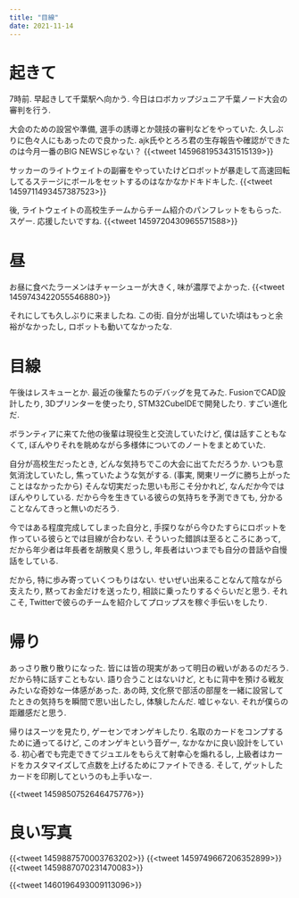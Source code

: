 ```yaml
---
title: "目線"
date: 2021-11-14
---
```


# 起きて
7時前. 早起きして千葉駅へ向かう. 今日はロボカップジュニア千葉ノード大会の審判を行う.

大会のための設営や準備, 選手の誘導とか競技の審判などをやっていた. 久しぶりに色々人にもあったので良かった. ajk氏やとろろ君の生存報告や確認ができたのは今月一番のBIG NEWSじゃない？
{{<tweet 1459681953431515139>}}


サッカーのライトウェイトの副審をやっていたけどロボットが暴走して高速回転してるステージにボールをセットするのはなかなかドキドキした.
{{<tweet 1459711493457387523>}}

後, ライトウェイトの高校生チームからチーム紹介のパンフレットをもらった. スゲー. 応援したいですね.
{{<tweet 1459720430965571588>}}

# 昼
お昼に食べたラーメンはチャーシューが大きく, 味が濃厚でよかった. 
{{<tweet 1459743422055546880>}}

それにしても久しぶりに来ましたね. この街. 自分が出場していた頃はもっと余裕がなかったし, ロボットも動いてなかったな.

# 目線
午後はレスキューとか. 最近の後輩たちのデバッグを見てみた. FusionでCAD設計したり, 3Dプリンターを使ったり, STM32CubeIDEで開発したり. すごい進化だ.

ボランティアに来てた他の後輩は現役生と交流していたけど, 僕は話すこともなくて, ぼんやりそれを眺めながら多様体についてのノートをまとめていた. 

自分が高校生だったとき, どんな気持ちでこの大会に出てただろうか. いつも意気消沈していたし, 焦っていたような気がする. (事実, 関東リーグに勝ち上がったことはなかったから) そんな切実だった思いも形こそ分かれど, なんだか今ではぼんやりしている. だから今を生きている彼らの気持ちを予測できても, 分かることなんてきっと無いのだろう.

今ではある程度完成してしまった自分と, 手探りながら今ひたすらにロボットを作っている彼らとでは目線が合わない. そういった錯誤は至るところにあって, だから年少者は年長者を胡散臭く思うし, 年長者はいつまでも自分の昔話や自慢話をしている.

だから, 特に歩み寄っていくつもりはない. せいぜい出来ることなんて陰ながら支えたり, 黙ってお金だけを送ったり, 相談に乗ったりするぐらいだと思う. それこそ, Twitterで彼らのチームを紹介してプロップスを稼ぐ手伝いをしたり.

# 帰り
あっさり散り散りになった. 皆には皆の現実があって明日の戦いがあるのだろう. だから特に話すこともない. 語り合うことはないけど, ともに背中を預ける戦友みたいな奇妙な一体感があった. あの時, 文化祭で部活の部屋を一緒に設営してたときの気持ちを瞬間で思い出したし, 体験したんだ. 嘘じゃない. それが僕らの距離感だと思う.

帰りはスーツを見たり, ゲーセンでオンゲキしたり. 名取のカードをコンプするために通ってるけど, このオンゲキという音ゲー, なかなかに良い設計をしている. 初心者でも完走できてジュエルをもらえて射幸心を煽れるし, 上級者はカードをカスタマイズして点数を上げるためにファイトできる. そして, ゲットしたカードを印刷してというのも上手いなー.

{{<tweet 1459850752646475776>}}


# 良い写真
{{<tweet 1459887570003763202>}}
{{<tweet 1459749667206352899>}}
{{<tweet 1459887070231470083>}}

{{<tweet 1460196493009113096>}}